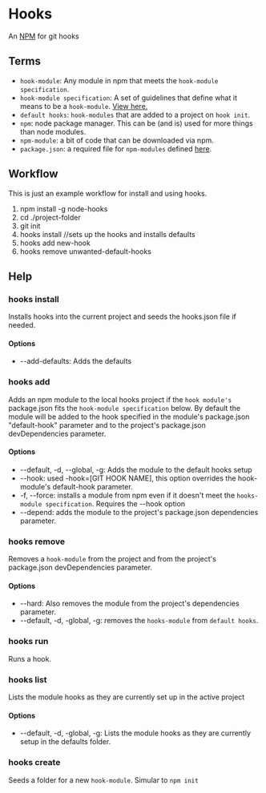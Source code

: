 # Hooks

An [NPM](https://github.com/isaacs/npm) for git hooks

## Terms

* `hook-module`: Any module in npm that meets the `hook-module specification`. 
* `hook-module specification`: A set of guidelines that define what it means to be a `hook-module`. [View here.](https://github.com/mcwhittemore/node-hooks/blob/master/docs/hook-module-specification.md)
* `default hooks`: `hook-modules` that are added to a project on `hook init`.
* `npm`: node package manager. This can be (and is) used for more things than node modules.
* `npm-module`: a bit of code that can be downloaded via npm.
* `package.json`: a required file for `npm-modules` defined [here](https://github.com/isaacs/npm/blob/master/doc/files/package.json.md).

## Workflow

This is just an example workflow for install and using hooks.

1. npm install -g node-hooks
2. cd ./project-folder
3. git init
4. hooks install //sets up the hooks and installs defaults
5. hooks add new-hook
11. hooks remove unwanted-default-hooks

## Help

### hooks install

Installs hooks into the current project and seeds the hooks.json file if needed. 

#### Options

* --add-defaults: Adds the defaults

### hooks add

Adds an npm module to the local hooks project if the `hook module's` package.json fits the `hook-module specification` below. By default the module will be added to the hook specified in the module's package.json "default-hook" parameter and to the project's package.json devDependencies parameter.

#### Options

* --default, -d, --global, -g: Adds the module to the default hooks setup
* --hook: used -hook=[GIT HOOK NAME], this option overrides the hook-module's default-hook parameter.
* -f, --force: installs a module from npm even if it doesn't meet the `hooks-module specification`. Requires the --hook option
* --depend: adds the module to the project's package.json dependencies parameter.

### hooks remove

Removes a `hook-module` from the project and from the project's package.json devDependencies parameter.

#### Options

* --hard: Also removes the module from the project's dependencies parameter.
* --default, -d, -global, -g: removes the `hooks-module` from `default hooks`.

### hooks run

Runs a hook.

### hooks list

Lists the module hooks as they are currently set up in the active project

#### Options

* --default, -d, -global, -g: Lists the module hooks as they are currently setup in the defaults folder.

### hooks create

Seeds a folder for a new `hook-module`. Simular to `npm init`

